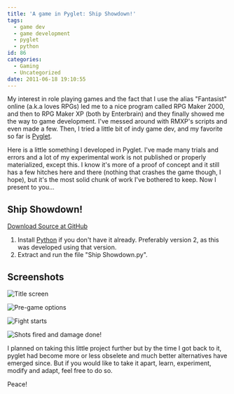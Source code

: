 ```yaml
---
title: 'A game in Pyglet: Ship Showdown!'
tags:
  - game dev
  - game development
  - pyglet
  - python
id: 86
categories:
  - Gaming
  - Uncategorized
date: 2011-06-18 19:10:55
---
```


My interest in role playing games and the fact that I use the alias "Fantasist" online (a.k.a loves RPGs) led me to a nice program called RPG Maker 2000, and then to RPG Maker XP (both by Enterbrain) and they finally showed me the way to game development. I've messed around with RMXP's scripts and even made a few. Then, I tried a little bit of indy game dev, and my favorite so far is [Pyglet](http://www.pyglet.org/ "Pyglet").

Here is a little something I developed in Pyglet. I've made many trials and errors and a lot of my experimental work is not published or properly materialized, except this. I know it's more of a proof of concept and it still has a few hitches here and there (nothing that crashes the game though, I hope), but it's the most solid chunk of work I've bothered to keep. Now I present to you...

## Ship Showdown!

[Download Source at GitHub](https://github.com/GauthamYerroju/ship-showdown-pyglet "Download the source code")

1. Install [Python](https://www.python.org/downloads/) if you don't have it already. Preferably version 2, as this was developed using that version.
2. Extract and run the file "Ship Showdown.py".

## Screenshots

![Title screen](/title.jpg)

![Pre-game options](/player-customization.jpg)

![Fight starts](/fight-starts.jpg)

![Shots fired and damage done!](/damage-done.jpg)

I planned on taking this little project further but by the time I got back to it, pyglet had become more or less obselete and much better alternatives have emerged since. But if you would like to take it apart, learn, experiment, modify and adapt, feel free to do so.

Peace!
